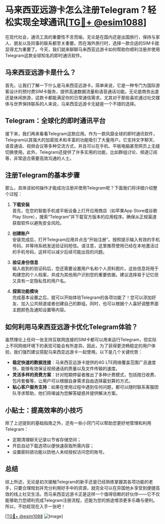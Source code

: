 # 马来西亚远游卡怎么注册Telegram？轻松实现全球通讯[[TG💪+ @esim1088](https://t.me/s/esim1088)]

在现代社会，通讯工具的重要性不言而喻。无论是在国内还是出国旅行，保持与家人、朋友以及同事的联系都至关重要。而在海外旅行时，选择一款合适的SIM卡就显得尤为重要了。今天，我们就来聊聊马来西亚远游卡如何帮助你顺利注册并使用Telegram这款全球知名的即时通讯软件。

## 马来西亚远游卡是什么？

首先，让我们了解一下什么是马来西亚远游卡。简单来说，它是一种专门为国际游客设计的预付费SIM卡服务，提供高速数据流量和语音通话功能。无论是商务出差还是休闲旅游，这款卡都能满足你的日常通信需求。尤其对于那些喜欢通过社交媒体与世界保持联系的人来说，马来西亚远游卡无疑是一个不错的选择。

## Telegram：全球化的即时通讯平台

接下来，我们再来看看Telegram这款应用。作为一款风靡全球的即时通讯软件，Telegram以其强大的加密技术和丰富的功能吸引了大量用户。它支持文字聊天、语音通话、视频会议等多种交流方式，并且可以在手机、平板电脑甚至网页上无缝切换使用。此外，Telegram还提供了许多实用的功能，比如群组讨论、频道订阅等，非常适合需要高效沟通的人士。

## 注册Telegram的基本步骤

那么，具体该如何操作才能成功注册并使用Telegram呢？下面我们将详细介绍整个过程：

1. **下载安装**  
   首先，在您的智能手机或平板设备上打开应用商店（如苹果App Store或谷歌Play Store），搜索“Telegram”并下载官方版本的应用程序。确保从正规渠道获取软件以避免安全风险。

2. **创建账户**  
   安装完成后，打开Telegram应用并点击“开始注册”。按照提示输入有效的手机号码，并等待系统发送验证码短信。请注意，这里推荐使用已经在本地激活过的手机号码，这样可以减少后续可能出现的问题。

3. **验证身份信息**  
   输入收到的验证码后，您还需要设置用户名和个人资料图片。这些信息将用于构建您的个人档案，并成为其他用户识别您的重要依据。建议选择易于记忆但又具有一定隐私性的用户名。

4. **探索功能模块**  
   完成基本设置之后，就可以开始体验Telegram的各项功能了！您可以添加好友、加入公共频道或者创建自己的群组。同时，也可以根据个人喜好调整界面主题颜色及通知设置等内容。

## 如何利用马来西亚远游卡优化Telegram体验？

虽然理论上任何一张支持互联网连接的SIM卡都可以用来运行Telegram，但实际上不同网络环境下的表现可能会有所差异。因此，为了获得更流畅稳定的用户体验，我们强烈建议搭配马来西亚远游卡一起使用。以下是几个关键优势：

- **稳定快速的数据连接**：马来西亚远游卡提供的4G LTE网络覆盖范围广且速度快，能够有效保证视频通话的质量以及文件传输的速度。
- **灵活多样的资费方案**：针对短期停留者推出了多种计费模式，包括按日收费、包月套餐等，让用户可以根据自身需求自由选择最划算的方式。
- **贴心客户服务支持**：如果在使用过程中遇到任何问题，都可以随时联系客服团队寻求帮助，他们将竭诚为您解答疑惑并提供解决方案。

## 小贴士：提高效率的小技巧

除了上述提到的基础指南之外，还有一些小窍门可以帮助您更好地管理和利用Telegram：

- 定期清理聊天记录以节省存储空间；
- 开启自动下载选项以便快速获取所需内容；
- 设置密码锁功能以防他人未经授权访问您的账号。

## 总结

综上所述，无论是初次接触Telegram的新手还是已经熟练掌握其各项功能的老手，只要合理规划并充分利用好手中的资源，就完全可以在异国他乡享受到便捷高效的线上社交生活。而马来西亚远游卡正是这样一个值得信赖的好伙伴——它不仅能够助力您顺利完成Telegram注册流程，还能为您的旅途增添更多乐趣与便利。所以，不妨趁现在入手一张吧！

[[TG💪+ @esim1088](https://t.me/s/esim1088) ![Image](https://i.postimg.cc/4NQfJmqS/Snipaste-2025-05-13-00-14-12.png)]